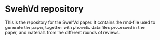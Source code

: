 # SwehVd repository
This is the repository for the SwehVd paper. It contains the rmd-file used to generate the paper, together with phonetic data files processed in the paper, and materials from the different rounds of reviews.